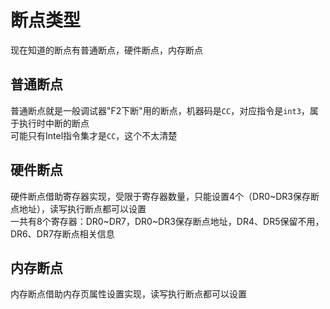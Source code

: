 # 断点类型
现在知道的断点有普通断点，硬件断点，内存断点  

## 普通断点
普通断点就是一般调试器"F2下断"用的断点，机器码是`CC`，对应指令是`int3`，属于执行时中断的断点  
可能只有Intel指令集才是`CC`，这个不太清楚  

## 硬件断点
硬件断点借助寄存器实现，受限于寄存器数量，只能设置4个（DR0~DR3保存断点地址），读写执行断点都可以设置  
一共有8个寄存器：DR0~DR7，DR0~DR3保存断点地址，DR4、DR5保留不用，DR6、DR7存断点相关信息

## 内存断点
内存断点借助内存页属性设置实现，读写执行断点都可以设置  
